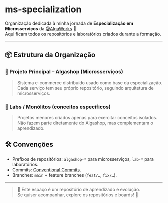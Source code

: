 # ms-specialization

Organização dedicada à minha jornada de **Especialização em Microsserviços** da [@AlgaWorks](https://github.com/algaworks) 🚀  
Aqui ficam todos os repositórios e laboratórios criados durante a formação.

---

## 📦 Estrutura da Organização

### 🔹 Projeto Principal – Algashop (Microsserviços)
> Sistema e-commerce distribuído usado como base da especialização.  
Cada serviço tem seu próprio repositório, seguindo arquitetura de microsserviços.

### 🔹 Labs / Monólitos (conceitos específicos)
> Projetos menores criados apenas para exercitar conceitos isolados.  
Não fazem parte diretamente do Algashop, mas complementam o aprendizado.

## 🛠️ Convenções
- Prefixos de repositórios: `algashop-*` para microsserviços, `lab-*` para laboratórios.  
- Commits: [Conventional Commits](https://www.conventionalcommits.org/).  
- Branches: `main` + feature branches (`feat/…`, `fix/…`).  

---

> 📌 Este espaço é um repositório de aprendizado e evolução.  
> Se quiser acompanhar, explore os repositórios e boards! 🚀
